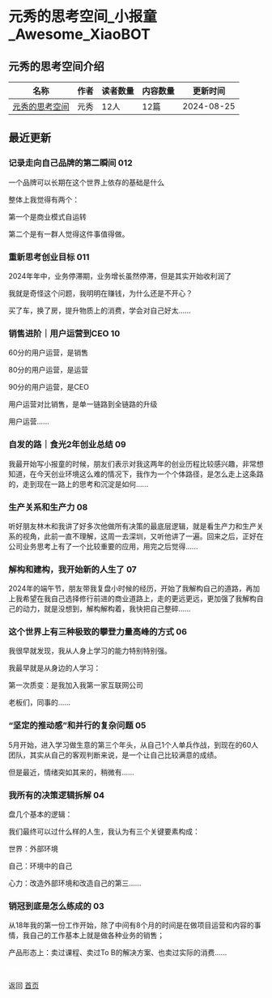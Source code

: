 # 元秀的思考空间_小报童_Awesome_XiaoBOT

## 元秀的思考空间介绍
>   
  


|名称|作者|读者数量|内容数量|更新时间|
|---|---|---|---|---|
|[元秀的思考空间](https://xiaobot.net/p/yuanxiu001?refer=0b133df9-27dc-423b-8101-639049001c13)|元秀|12人|12篇|2024-08-25|

## 最近更新
### 记录走向自己品牌的第二瞬间 012

一个品牌可以长期在这个世界上依存的基础是什么

整体上我觉得有两个：

第一个是商业模式自运转

第二个是有一群人觉得这件事值得做。

### 重新思考创业目标 011

2024年年中，业务停滞期，业务增长虽然停滞，但是其实开始收利润了

我就是奇怪这个问题，我明明在赚钱，为什么还是不开心？

买了车，换了房，提升物质上的消费，学会对自己好太......

### 销售进阶｜用户运营到CEO 10

60分的用户运营，是销售

80分的用户运营，是运营

90分的用户运营，是CEO

用户运营对比销售，是单一链路到全链路的升级

用户运营......

### 自发的路｜食光2年创业总结 09

我最开始写小报童的时候，朋友们表示对我这两年的创业历程比较感兴趣，非常想知道，在今天创业环境这么难的情况下，我作为一个个体路径，是怎么走上这条路的，走到现在一路上的思考和沉淀是如何......

### 生产关系和生产力 08

听好朋友林木和我讲了好多次他做所有决策的最底层逻辑，就是看生产力和生产关系的视角，此前一直不理解，这周一去深圳，又听他讲了一遍。回来之后，正好在公司业务思考上有了一个比较重要的应用，用完之后觉得......

### 解构和建构，我开始新的人生了 07

2024年的端午节，朋友带我复盘小时候的经历，开始了我解构自己的道路，再加上我希望在我自己选择修行前进的商业道路上，走的更远更远，更加强了我解构自己的动力，就是没想到，解构解构着，我快把自己整碎......

### 这个世界上有三种极致的攀登力量高峰的方式 06

我很早就发现，我从人身上学习的能力特别特别强。

我最早就是从身边的人学习：

第一次质变：是我加入我第一家互联网公司

老板们，同事的......

### “坚定的推动感”和并行的复杂问题 05

5月开始，进入学习做生意的第三个年头，从自己1个人单兵作战，到现在的60人团队，其实从自己的客观判断来说，是一个让自己比较满意的成绩。

但是最近，情绪突如其来的，稍微有......

### 我所有的决策逻辑拆解 04

盘几个基本的逻辑：

我们最终可以过什么样的人生，我认为有三个关键要素构成：

世界：外部环境

自己：环境中的自己

心力：改造外部环境和改造自己的第三......

### 销冠到底是怎么练成的 03

从18年我的第一份工作开始，除了中间有8个月的时间是在做项目运营和内容的事情，我自己的工作基本上就是做各种业务的销售；

产品形态上：卖过课程、卖过To B的解决方案、也卖过实际的消费......


<a href="https://github.com/Reno9527/awesome-xiaobot" style="color: white; text-decoration: none;">awesome-xiaobot</a>

返回 [首页](../README.md)
